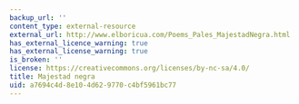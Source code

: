 ```yaml
---
backup_url: ''
content_type: external-resource
external_url: http://www.elboricua.com/Poems_Pales_MajestadNegra.html
has_external_licence_warning: true
has_external_license_warning: true
is_broken: ''
license: https://creativecommons.org/licenses/by-nc-sa/4.0/
title: Majestad negra
uid: a7694c4d-8e10-4d62-9770-c4bf5961bc77
---
```

